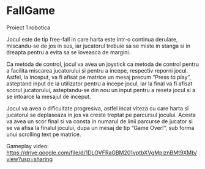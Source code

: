 # FallGame
Proiect 1 robotica

Jocul este de tip free-fall in care harta
este intr-o continua derulare, miscandu-se de jos in sus, iar jucatorul trebuie sa se miste
in stanga si in dreapta pentru a evita sa se loveasca de margini.

Ca metoda de control, jocul va avea un joystick ca metoda de control pentru a
facilita miscarea jucatorului si pentru a incepe, respectiv reporni jocul. Astfel, la inceput,
va fi afisat pe matrice un mesaj precum “Press to play”, asteptand input de la utilizator
pentru a incepe jocul, iar la final va fi afisat scorul jucatorului, asteptandu-se din nou un
input pentru a reseta jocul si a se intoarce la mesajul de inceput.

Jocul va avea o dificultate progresiva, astfel incat viteza cu care harta si jucatorul
se deplaseaza in jos va creste treptat pe parcursul jocului. Acesta va avea un scor final
si va consta in numarul de linii parcurse de jucator si se va afisa la finalul jocului, dupa
un mesaj de tip “Game Over!”, sub forma unui scrolling text pe matrice.

Gameplay video: https://drive.google.com/file/d/1DLOVFRaGBM201vptbXVgMpiznBMt9XMb/view?usp=sharing
